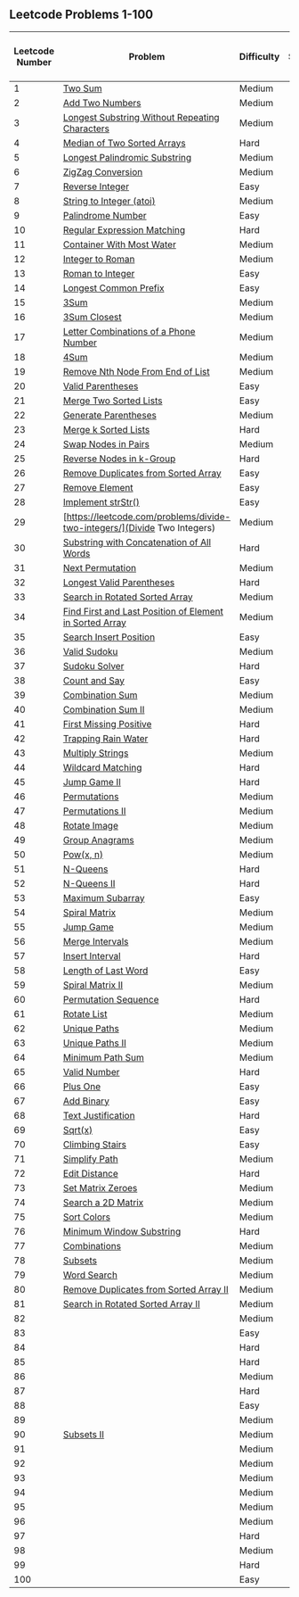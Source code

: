 ## Leetcode Problems 1-100

| Leetcode Number | Problem | Difficulty | Solution | Applied Data Structure / Algorithms | Note |
|---|---|---|---|---|---|
| 1 | [Two Sum](https://leetcode.com/problems/two-sum/) | Medium | | | |
| 2 | [Add Two Numbers](https://leetcode.com/problems/add-two-numbers/) | Medium | | | |
| 3 | [Longest Substring Without Repeating Characters](https://leetcode.com/problems/longest-substring-without-repeating-characters/) | Medium | | | |
| 4 | [Median of Two Sorted Arrays](https://leetcode.com/problems/median-of-two-sorted-arrays/) | Hard | | | |
| 5 | [Longest Palindromic Substring](https://leetcode.com/problems/longest-palindromic-substring/) | Medium | | | |
| 6 | [ZigZag Conversion](https://leetcode.com/problems/zigzag-conversion/) | Medium | | | |
| 7 | [Reverse Integer](https://leetcode.com/problems/reverse-integer/) | Easy | | | |
| 8 | [String to Integer (atoi)](https://leetcode.com/problems/string-to-integer-atoi/) | Medium | | | |
| 9 | [Palindrome Number](https://leetcode.com/problems/palindrome-number/) | Easy | | | |
| 10 | [Regular Expression Matching](https://leetcode.com/problems/regular-expression-matching/) | Hard | | | |
| 11 | [Container With Most Water](https://leetcode.com/problems/container-with-most-water/) | Medium | | | |
| 12 | [Integer to Roman](https://leetcode.com/problems/integer-to-roman/) | Medium | | | |
| 13 | [Roman to Integer](https://leetcode.com/problems/roman-to-integer/) | Easy | | | |
| 14 | [Longest Common Prefix](https://leetcode.com/problems/longest-common-prefix/) | Easy | | | |
| 15 | [3Sum](https://leetcode.com/problems/3sum/) | Medium | | | |
| 16 | [3Sum Closest](https://leetcode.com/problems/3sum-closest/) | Medium | | | |
| 17 | [Letter Combinations of a Phone Number](https://leetcode.com/problems/letter-combinations-of-a-phone-number/) | Medium | | | |
| 18 | [4Sum](https://leetcode.com/problems/4sum/) | Medium | | | |
| 19 | [Remove Nth Node From End of List](https://leetcode.com/problems/remove-nth-node-from-end-of-list/) | Medium | | | |
| 20 | [Valid Parentheses](https://leetcode.com/problems/valid-parentheses/) | Easy | | | |
| 21 | [Merge Two Sorted Lists](https://leetcode.com/problems/merge-two-sorted-lists/) | Easy | | | |
| 22 | [Generate Parentheses](https://leetcode.com/problems/generate-parentheses/) | Medium | | | |
| 23 | [Merge k Sorted Lists](https://leetcode.com/problems/merge-k-sorted-lists/) | Hard | | | |
| 24 | [Swap Nodes in Pairs](https://leetcode.com/problems/swap-nodes-in-pairs/) | Medium | | | |
| 25 | [Reverse Nodes in k-Group](https://leetcode.com/problems/reverse-nodes-in-k-group/) | Hard | | | |
| 26 | [Remove Duplicates from Sorted Array](https://leetcode.com/problems/remove-duplicates-from-sorted-array/) | Easy | | | |
| 27 | [Remove Element](https://leetcode.com/problems/remove-element/) | Easy | | | |
| 28 | [Implement strStr()](https://leetcode.com/problems/implement-strstr/) | Easy | | | |
| 29 | [https://leetcode.com/problems/divide-two-integers/](Divide Two Integers) | Medium | | | |
| 30 | [Substring with Concatenation of All Words](https://leetcode.com/problems/substring-with-concatenation-of-all-words/) | Hard | | | |
| 31 | [Next Permutation](https://leetcode.com/problems/next-permutation/) | Medium | | | |
| 32 | [Longest Valid Parentheses](https://leetcode.com/problems/longest-valid-parentheses/) | Hard | | | |
| 33 | [Search in Rotated Sorted Array](https://leetcode.com/problems/search-in-rotated-sorted-array/) | Medium | | | |
| 34 | [Find First and Last Position of Element in Sorted Array](https://leetcode.com/problems/find-first-and-last-position-of-element-in-sorted-array/) | Medium | | | |
| 35 | [Search Insert Position](https://leetcode.com/problems/search-insert-position/) | Easy | | | |
| 36 | [Valid Sudoku](https://leetcode.com/problems/valid-sudoku/) | Medium | | | |
| 37 | [Sudoku Solver](https://leetcode.com/problems/sudoku-solver/) | Hard | | | |
| 38 | [Count and Say](https://leetcode.com/problems/count-and-say/) | Easy | | | |
| 39 | [Combination Sum](https://leetcode.com/problems/combination-sum/) | Medium | | | |
| 40 | [Combination Sum II](https://leetcode.com/problems/combination-sum-ii/) | Medium | | | |
| 41 | [First Missing Positive](https://leetcode.com/problems/first-missing-positive/) | Hard | | | |
| 42 | [Trapping Rain Water](https://leetcode.com/problems/trapping-rain-water/) | Hard | | | |
| 43 | [Multiply Strings](https://leetcode.com/problems/multiply-strings/) | Medium | | | |
| 44 | [Wildcard Matching](https://leetcode.com/problems/wildcard-matching/) | Hard | | | |
| 45 | [Jump Game II](https://leetcode.com/problems/jump-game-ii/) | Hard | | | |
| 46 | [Permutations](https://leetcode.com/problems/permutations/) | Medium | | | |
| 47 | [Permutations II](https://leetcode.com/problems/permutations-ii/) | Medium | | | |
| 48 | [Rotate Image](https://leetcode.com/problems/rotate-image/) | Medium | | | |
| 49 | [Group Anagrams](https://leetcode.com/problems/group-anagrams/) | Medium | | | |
| 50 | [Pow(x, n)](https://leetcode.com/problems/powx-n/) | Medium | | | |
| 51 | [N-Queens](https://leetcode.com/problems/n-queens/) | Hard | | | |
| 52 | [N-Queens II](https://leetcode.com/problems/n-queens-ii/) | Hard | | | |
| 53 | [Maximum Subarray](https://leetcode.com/problems/maximum-subarray/) | Easy | | | |
| 54 | [Spiral Matrix](https://leetcode.com/problems/spiral-matrix/) | Medium | | | |
| 55 | [Jump Game](https://leetcode.com/problems/jump-game/) | Medium | | | |
| 56 | [Merge Intervals](https://leetcode.com/problems/merge-intervals/) | Medium | | | |
| 57 | [Insert Interval](https://leetcode.com/problems/insert-interval/) | Hard | | | |
| 58 | [Length of Last Word](https://leetcode.com/problems/length-of-last-word/) | Easy | | | |
| 59 | [Spiral Matrix II](https://leetcode.com/problems/spiral-matrix-ii/) | Medium | | | |
| 60 | [Permutation Sequence](https://leetcode.com/problems/permutation-sequence/) | Hard | | | |
| 61 | [Rotate List](https://leetcode.com/problems/rotate-list/) | Medium | | | |
| 62 | [Unique Paths](https://leetcode.com/problems/unique-paths/) | Medium | | | |
| 63 | [Unique Paths II](https://leetcode.com/problems/unique-paths-ii/) | Medium | | | |
| 64 | [Minimum Path Sum](https://leetcode.com/problems/minimum-path-sum/) | Medium | | | |
| 65 | [Valid Number](https://leetcode.com/problems/valid-number/) | Hard | | | |
| 66 | [Plus One](https://leetcode.com/problems/plus-one/) | Easy | | | |
| 67 | [Add Binary](https://leetcode.com/problems/add-binary/) | Easy | | | |
| 68 | [Text Justification](https://leetcode.com/problems/text-justification/) | Hard | | | |
| 69 | [Sqrt(x)](https://leetcode.com/problems/sqrtx/) | Easy | | | |
| 70 | [Climbing Stairs](https://leetcode.com/problems/climbing-stairs/) | Easy | | | |
| 71 | [Simplify Path](https://leetcode.com/problems/simplify-path/) | Medium | | | |
| 72 | [Edit Distance](https://leetcode.com/problems/edit-distance/) | Hard | | | |
| 73 | [Set Matrix Zeroes](https://leetcode.com/problems/set-matrix-zeroes/) | Medium | | | |
| 74 | [Search a 2D Matrix](https://leetcode.com/problems/search-a-2d-matrix/) | Medium | | | |
| 75 | [Sort Colors](https://leetcode.com/problems/sort-colors/) | Medium | | | |
| 76 | [Minimum Window Substring](https://leetcode.com/problems/minimum-window-substring/) | Hard | | | |
| 77 | [Combinations](https://leetcode.com/problems/combinations/) | Medium | | | |
| 78 | [Subsets](https://leetcode.com/problems/subsets/) | Medium | | | |
| 79 | [Word Search](https://leetcode.com/problems/word-search/) | Medium | | | |
| 80 | [Remove Duplicates from Sorted Array II](https://leetcode.com/problems/remove-duplicates-from-sorted-array-ii/) | Medium | | | |
| 81 | [Search in Rotated Sorted Array II](https://leetcode.com/problems/search-in-rotated-sorted-array-ii/) | Medium | | | |
| 82 | []() | Medium | | | |
| 83 | []() | Easy | | | |
| 84 | []() | Hard | | | |
| 85 | []() | Hard | | | |
| 86 | []() | Medium | | | |
| 87 | []() | Hard | | | |
| 88 | []() | Easy | | | |
| 89 | []() | Medium | | | |
| 90 | [Subsets II](https://leetcode.com/problems/subsets-ii/) | Medium | | | |
| 91 | []() | Medium | | | |
| 92 | []() | Medium | | | |
| 93 | []() | Medium | | | |
| 94 | []() | Medium | | | |
| 95 | []() | Medium | | | |
| 96 | []() | Medium | | | |
| 97 | []() | Hard | | | |
| 98 | []() | Medium | | | |
| 99 | []() | Hard | | | |
| 100 | []() | Easy | | | |
